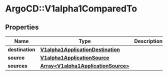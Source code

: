# ArgoCD::V1alpha1ComparedTo

## Properties
Name | Type | Description | Notes
------------ | ------------- | ------------- | -------------
**destination** | [**V1alpha1ApplicationDestination**](V1alpha1ApplicationDestination.md) |  | [optional] 
**source** | [**V1alpha1ApplicationSource**](V1alpha1ApplicationSource.md) |  | [optional] 
**sources** | [**Array&lt;V1alpha1ApplicationSource&gt;**](V1alpha1ApplicationSource.md) |  | [optional] 


